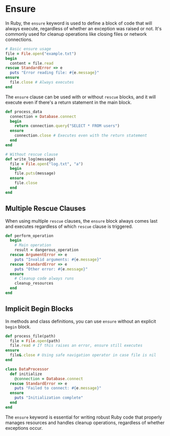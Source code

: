 # Ensure

In Ruby, the `ensure` keyword is used to define a block of code that will always execute, regardless of whether an exception was raised or not. It's commonly used for cleanup operations like closing files or network connections.

```ruby
# Basic ensure usage
file = File.open("example.txt")
begin
  content = file.read
rescue StandardError => e
  puts "Error reading file: #{e.message}"
ensure
  file.close # Always executes
end
```

The `ensure` clause can be used with or without `rescue` blocks, and it will execute even if there's a return statement in the main block.

```ruby
def process_data
  connection = Database.connect
  begin
    return connection.query("SELECT * FROM users")
  ensure
    connection.close # Executes even with the return statement
  end
end

# Without rescue clause
def write_log(message)
  file = File.open("log.txt", "a")
  begin
    file.puts(message)
  ensure
    file.close
  end
end
```

## Multiple Rescue Clauses

When using multiple `rescue` clauses, the `ensure` block always comes last and executes regardless of which `rescue` clause is triggered.

```ruby
def perform_operation
  begin
    # Main operation
    result = dangerous_operation
  rescue ArgumentError => e
    puts "Invalid arguments: #{e.message}"
  rescue StandardError => e
    puts "Other error: #{e.message}"
  ensure
    # Cleanup code always runs
    cleanup_resources
  end
end
```

## Implicit Begin Blocks

In methods and class definitions, you can use `ensure` without an explicit `begin` block.

```ruby
def process_file(path)
  file = File.open(path)
  file.read # If this raises an error, ensure still executes
ensure
  file&.close # Using safe navigation operator in case file is nil
end

class DataProcessor
  def initialize
    @connection = Database.connect
  rescue StandardError => e
    puts "Failed to connect: #{e.message}"
  ensure
    puts "Initialization complete"
  end
end
```

The `ensure` keyword is essential for writing robust Ruby code that properly manages resources and handles cleanup operations, regardless of whether exceptions occur. 